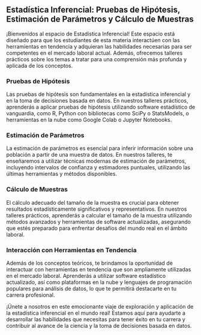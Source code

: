 ## Estadística Inferencial: Pruebas de Hipótesis, Estimación de Parámetros y Cálculo de Muestras

¡Bienvenidos al espacio de Estadística Inferencial! Este espacio está diseñado para que los estudiantes de esta materia interactúen con las herramientas en tendencia y adquieran las habilidades necesarias para ser competentes en el mercado laboral actual. Además, ofrecemos talleres prácticos sobre los temas a tratar para una comprensión más profunda y aplicada de los conceptos.

### Pruebas de Hipótesis

Las pruebas de hipótesis son fundamentales en la estadística inferencial y en la toma de decisiones basada en datos. En nuestros talleres prácticos, aprenderás a aplicar pruebas de hipótesis utilizando software estadístico de vanguardia, como R, Python con bibliotecas como SciPy o StatsModels, o herramientas en la nube como Google Colab o Jupyter Notebooks.

### Estimación de Parámetros

La estimación de parámetros es esencial para inferir información sobre una población a partir de una muestra de datos. En nuestros talleres, te enseñaremos a utilizar técnicas modernas de estimación de parámetros, incluyendo intervalos de confianza y estimadores puntuales, utilizando las últimas herramientas y métodos disponibles.

### Cálculo de Muestras

El cálculo adecuado del tamaño de la muestra es crucial para obtener resultados estadísticamente significativos y representativos. En nuestros talleres prácticos, aprenderás a calcular el tamaño de la muestra utilizando métodos avanzados y herramientas de software actualizadas, asegurando que estés preparado para enfrentar desafíos del mundo real en el ámbito laboral.

### Interacción con Herramientas en Tendencia

Además de los conceptos teóricos, te brindamos la oportunidad de interactuar con herramientas en tendencia que son ampliamente utilizadas en el mercado laboral. Aprenderás a utilizar software estadístico actualizado, así como plataformas en la nube y lenguajes de programación populares para análisis de datos, lo que te permitirá destacarte en tu carrera profesional.

¡Únete a nosotros en este emocionante viaje de exploración y aplicación de la estadística inferencial en el mundo real! Estamos aquí para ayudarte a desarrollar las habilidades que necesitas para tener éxito en tu carrera y contribuir al avance de la ciencia y la toma de decisiones basada en datos.
